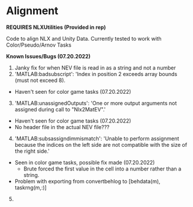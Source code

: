 # Alignment
**REQUIRES NLXUtilities (Provided in rep)**

Code to align NLX and Unity Data.
Currently tested to work with Color/Pseudo/Arnov Tasks

**Known Issues/Bugs (07.20.2022)**
1. Janky fix for when NEV file is read in as a string and not a number
2. 'MATLAB:badsubscript': 'Index in position 2 exceeds array bounds (must not exceed 8).
  - Haven't seen for color game tasks (07.20.2022)
3. 'MATLAB:unassignedOutputs': 'One or more output arguments not assigned during call to "Nlx2MatEV".'
  - Haven't seen for color game tasks (07.20.2022)
  - No header file in the actual NEV file???
4. 'MATLAB:subsassigndimmismatch': 'Unable to perform assignment because the indices on the left side are not compatible with the size of the right side.'
  - Seen in color game tasks, possible fix made (07.20.2022)
    - Brute forced the first value in the cell into a number rather than a string.
  - Problem with exporting from convertbehlog to [behdata(m), taskrng(m,:)]

5.
